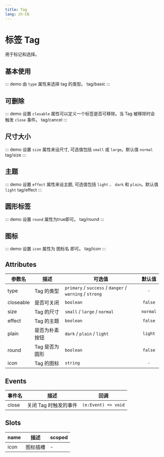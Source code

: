 ```yaml
---
title: Tag
lang: zh-CN
---
```


# 标签 Tag
用于标记和选择。

## 基本使用
::: demo 由 `type` 属性来选择 tag 的类型。
tag/basic
:::

## 可删除
::: demo 设置 `closable` 属性可以定义一个标签是否可移除。当 Tag 被移除时会触发 `close` 事件。
tag/cancel
:::

## 尺寸大小
::: demo 设置 `size` 属性来设尺寸, 可选值包括 `small` 或 `large`。默认值 `normal`
tag/size
:::

## 主题
::: demo 设置 `effect` 属性来设主题, 可选值包括 `light` 、 `dark` 和 `plain`。默认值 `light`
tag/effect
:::

## 圆形标签
::: demo 设置 `round` 属性为true即可。
tag/round
:::

## 图标
::: demo 设置 `icon` 属性为 图标名 即可。
tag/icon
:::


## Attributes
|参数名|描述|可选值|默认值|
|-------|-------|---|:---:|
|type|Tag 的类型| `primary` / `success` / `danger` / `warning` / `strong`|`-`|
|closeable|是否可关闭|`boolean` | `false` |
|size|Tag 的尺寸|`small` / `large` / `normal`|`normal`|
|effect|Tag 的主题|`boolean`|`false`|
|plain|是否为朴素按钮|`dark` / `plain` / `light`|`light`|
|round|Tag 是否为圆形|`boolean`|`false`|
|icon|Tag 的图标|`string`|`-`|


## Events
|事件名|描述|回调|
|---|---|---|
|close|关闭 Tag 时触发的事件|`(e:Event) => void`|


## Slots
|name|描述|scoped|
|---|---|---|
|icon|图标插槽|-|
